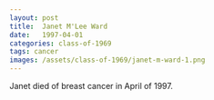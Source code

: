 ```yaml
---
layout: post
title:  Janet M'Lee Ward
date:   1997-04-01
categories: class-of-1969
tags: cancer
images: /assets/class-of-1969/janet-m-ward-1.png
---
```

Janet died of breast cancer in April of 1997.

